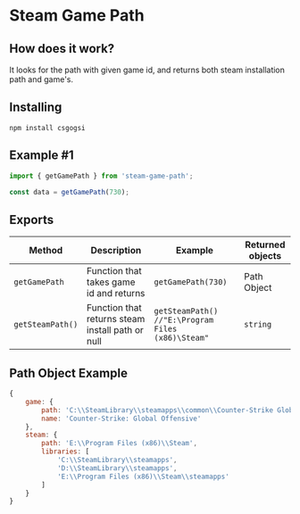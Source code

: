 # Steam Game Path

## How does it work?
It looks for the path with given game id, and returns both steam installation path and game's.

## Installing
```npm install csgogsi```

## Example #1
```javascript
import { getGamePath } from 'steam-game-path';

const data = getGamePath(730);
```

## Exports

|Method|Description|Example|Returned objects|
|---|---|---|---|
|`getGamePath`|Function that takes game id and returns |`getGamePath(730)`|Path Object|
|`getSteamPath()`|Function that returns steam install path or null|`getSteamPath() //"E:\Program Files (x86)\Steam"`|`string`|

## Path Object Example

```javascript
{
    game: {
        path: 'C:\\SteamLibrary\\steamapps\\common\\Counter-Strike Global Offensive',
        name: 'Counter-Strike: Global Offensive'
    },
    steam: {
        path: 'E:\\Program Files (x86)\\Steam',
        libraries: [
            'C:\\SteamLibrary\\steamapps',
            'D:\\SteamLibrary\\steamapps',
            'E:\\Program Files (x86)\\Steam\\steamapps'
        ]
    }
}
```